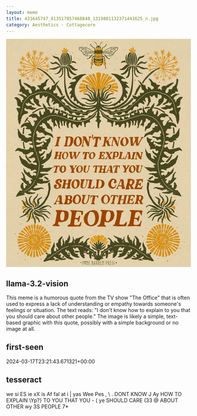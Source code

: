 ```yaml
---
layout: meme
title: 431645747_813517857468848_1319801132371441625_n.jpg
category: Aesthetics - Cottagecore
---
```


<div markdown="0"><a href="431645747_813517857468848_1319801132371441625_n.jpg"><img class="photo" src="431645747_813517857468848_1319801132371441625_n.jpg" /></a>

<h2>llama-3.2-vision</h2>
<p title="Llama-3.2-Vision-11B is a really good model that probably gets the visual details right but doesn't understand literary or media references, and often fails to accurately represent the physical arrangement of objects and the implied relationships between the objects.">This meme is a humorous quote from the TV show &quot;The Office&quot; that is often used to express a lack of understanding or empathy towards someone&#x27;s feelings or situation. The text reads: &quot;I don&#x27;t know how to explain to you that you should care about other people.&quot; The image is likely a simple, text-based graphic with this quote, possibly with a simple background or no image at all.</p>

<h2>first-seen</h2>
<p title="Because Git doesn't preserve file modification times, this metadata file contains the file's modification time when it was added to the library.">2024-03-17T23:21:43.671321+00:00</p>

<h2>tesseract</h2>
<p title="Tesseract is often terrible and just gives a lot of nonsense characters, but it used to be the state of the art, and usually it is better at correctly representing text than llama-3.2-vision-11b.">we si ES ie  xX is Af fal at i | yas Wee Pes , \ . DONT KNOW J Ay HOW TO EXPLAIN \Yp?&#125;  TO YOU THAT YOU - ( ye SHOULD CARE (33 @ ABOUT OTHER wy 3S PEOPLE 7*</p>

</div>

